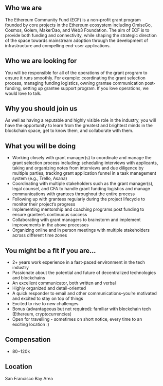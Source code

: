 ## Who we are

The Ethereum Community Fund (ECF) is a non-profit  grant program founded by core projects in the Ethereum ecosystem including OmiseGo, Cosmos, Golem, MakerDao, and Web3 Foundation. The aim of ECF is to provide both funding and connectivity, while shaping the strategic direction of the space towards mainstream adoption through the development of infrastructure and compelling end-user applications.

## Who we are looking for
You will be responsible for all of the operations of the grant program to ensure it runs smoothly. For example: coordinating the grant selection process, managing funding logistics, owning grantee communication post-funding, setting up grantee support program. If you love operations, we would love to talk. 

## Why you should join us
As well as having a reputable and highly visible role in the industry, you will have the opportunity to learn from the greatest and brightest minds in the blockchain space, get to know them, and collaborate with them.

## What you will be doing 
* Working closely with grant manager(s) to coordinate and manage the grant selection process including: scheduling interviews with applicants, taking and organizing notes from interviews and due diligence by multiple parties, tracking grant application funnel in a task management system (e.g., Trello, Asana) 
* Coordinating with multiple stakeholders such as the grant manager(s), legal counsel, and CFA to handle grant funding logistics and manage communications with grantees throughout the entire process
* Following up with grantees regularly during the project lifecycle to monitor their project’s progress
* Implementing mentorship and coaching programs post funding to ensure grantee’s continuous success 
* Collaborating with grant managers to brainstorm and implement improvements in the above processes
* Organizing online and in person meetings with multiple stakeholders across different time zones

## You might be a fit if you are...
* 2+ years work experience in a fast-paced environment in the tech industry 
* Passionate about the potential and future of decentralized technologies and blockchains
* An excellent communicator, both written and verbal 
* Highly organized and detail-oriented
* A quick responder to email and other communications–you’re motivated and excited to stay on top of things
* Excited to rise to new challenges
* Bonus (advantageous but not required): familiar with blockchain tech (Ethereum, cryptocurrencies)
* Open for travelling - sometimes on short notice, every time to an exciting location :)

## Compensation 
* $80-$120k 

## Location 
San Francisco Bay Area

